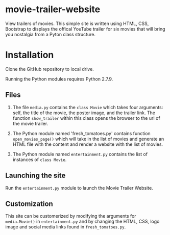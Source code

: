 # movie-trailer-website
View trailers of movies. This simple site is written using HTML, CSS, Bootstrap to displays the offical YouTube trailer for six movies that will bring you nostalgia from a Pyton class structure.

# Installation

Clone the GitHub repository to local drive.

Running the Python modules requires Python 2.7.9.

## Files

1. The file `media.py` contains the `class Movie` which takes four arguments: self, the title of the movie, the poster image, and the trailer link. The function `show_trailer` within this class opens the browser to the url of the movie trailer.

2. The Python module named 'fresh_tomatoes.py' contains function `open_movies_page()` which will take in the list of movies and generate an HTML file with the content and render a website with the list of movies.

3. The Python module named `entertainment.py` contains the list of instances of `class Movie`. 

## Launching the site

Run the `entertainment.py` module to launch the Movie Trailer Website. 

## Customization

This site can be customerized by modifying the arguments for `media.Movie()` in `entertainment.py` and by changing the HTML, CSS, logo image and social media links found in `fresh_tomatoes.py`.
